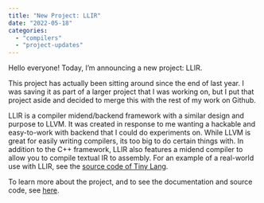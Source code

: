 ```yaml
---
title: "New Project: LLIR"
date: "2022-05-18"
categories: 
  - "compilers"
  - "project-updates"
---
```


Hello everyone! Today, I’m announcing a new project: LLIR.

This project has actually been sitting around since the end of last year. I was saving it as part of a larger project that I was working on, but I put that project aside and decided to merge this with the rest of my work on Github.

LLIR is a compiler midend/backend framework with a similar design and purpose to LLVM. It was created in response to me wanting a hackable and easy-to-work with backend that I could do experiments on. While LLVM is great for easily writing compilers, its too big to do certain things with. In addition to the C++ framework, LLIR also features a midend compiler to allow you to compile textual IR to assembly. For an example of a real-world use with LLIR, see the [source code of Tiny Lang](https://github.com/pflynn157/tiny-lang).

To learn more about the project, and to see the documentation and source code, see [here](/llir.html).
